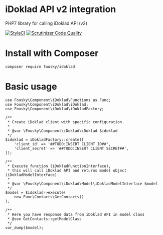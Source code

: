 # iDoklad API v2 integration

PHP7 library for calling iDoklad API (v2)

[![StyleCI](https://styleci.io/repos/94907919/shield?branch=master)](https://styleci.io/repos/94907919)
[![Scrutinizer Code Quality](https://scrutinizer-ci.com/g/Fousky/iDoklad/badges/quality-score.png?b=master)](https://scrutinizer-ci.com/g/Fousky/iDoklad/?branch=master)


# Install with Composer

    composer require fousky/idoklad

# Basic usage

    use Fousky\Component\iDoklad\Functions as Func;
    use Fousky\Component\iDoklad\iDoklad;
    use Fousky\Component\iDoklad\iDokladFactory;

    /** 
     * Create iDoklad client with specific configuration.
     *
     * @var \Fousky\Component\iDoklad\iDoklad $idoklad
     */
    $idoklad = iDokladFactory::create([
        'client_id' => '##TODO:INSERT CLIENT ID##',
        'client_secret' => '##TODO:INSERT CLIENT SECRET##',
    ]);

    /**
     * Execute function (iDokladFunctionInterface), 
     * this will call iDoklad API and returns model object (iDokladModelInterface).
     *
     * @var \Fousky\Component\iDoklad\Model\iDokladModelInterface $model
     */
    $model = $idoklad->execute(
        new Func\Contacts\GetContacts()
    );

    /**
     * Here you have response data from iDoklad API in model class
     * @see GetContacts::getModelClass
     */
    var_dump($model);
